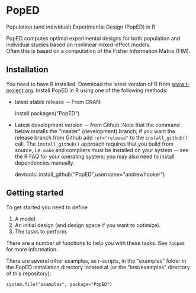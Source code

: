 PopED
======

Population (and individual) Experimental Design (PopED) in R

PopED computes optimal experimental designs for both 
population  and individual studies based on nonlinear mixed-effect models.  
Often this is based on a computation of the Fisher Information Matrix (FIM). 

## Installation

You need to have R installed.  Download the latest version of R from www.r-project.org.
Install PopED in R using one of the following methods:

* latest stable release -- From CRAN:

    install.packages("PopED")

* Latest development version -- from Github. Note that the command below installs the "master" 
(development) branch; if you want the release branch from Github add `ref="release"` to the
`install_github()` call. The `install_github()` approach requires that you build from source, 
i.e. `make` and compilers must be installed on your system -- see the R FAQ for your operating system; 
you may also need to install dependencies manually.

    devtools::install_github("PopED",username="andrewhooker")

## Getting started

To get started you need to define 
1. A model.
2. An initial design (and design space if you want to optimize). 
3. The tasks to perform.  

There are a number of functions to help you with these tasks.  See `?poped` for more information.  
 
There are several other examples, as r-scripts, in the "examples" folder in the 
PopED installation directory located at (or the "inst/examples" directory of this repository):

    system.file("examples", package="PopED")


